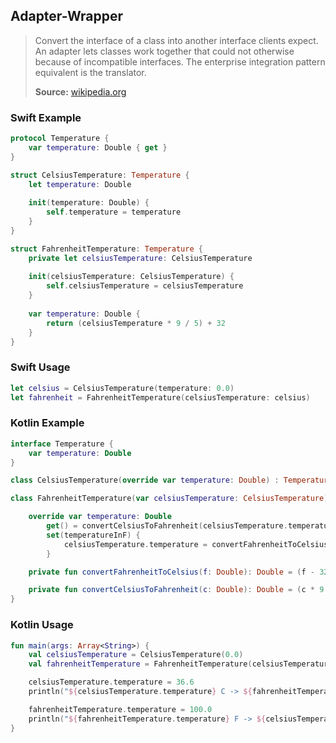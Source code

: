 ## Adapter-Wrapper

> Convert the interface of a class into another interface clients expect. An adapter lets classes work together that could not otherwise because of incompatible interfaces. The enterprise integration pattern equivalent is the translator.
>
>**Source:** [wikipedia.org](https://en.wikipedia.org/wiki/Adapter_pattern)

### Swift Example

```swift
protocol Temperature {
    var temperature: Double { get }
}

struct CelsiusTemperature: Temperature {
    let temperature: Double
    
    init(temperature: Double) {
        self.temperature = temperature
    }
}

struct FahrenheitTemperature: Temperature {
    private let celsiusTemperature: CelsiusTemperature
    
    init(celsiusTemperature: CelsiusTemperature) {
        self.celsiusTemperature = celsiusTemperature
    }
    
    var temperature: Double {
        return (celsiusTemperature * 9 / 5) + 32
    }
}
````

### Swift Usage

```swift
let celsius = CelsiusTemperature(temperature: 0.0)
let fahrenheit = FahrenheitTemperature(celsiusTemperature: celsius)
````

### Kotlin Example

```kotlin
interface Temperature {
    var temperature: Double
}

class CelsiusTemperature(override var temperature: Double) : Temperature

class FahrenheitTemperature(var celsiusTemperature: CelsiusTemperature) : Temperature {

    override var temperature: Double
        get() = convertCelsiusToFahrenheit(celsiusTemperature.temperature)
        set(temperatureInF) {
            celsiusTemperature.temperature = convertFahrenheitToCelsius(temperatureInF)
        }

    private fun convertFahrenheitToCelsius(f: Double): Double = (f - 32) * 5 / 9

    private fun convertCelsiusToFahrenheit(c: Double): Double = (c * 9 / 5) + 32
}
````

### Kotlin Usage

```kotlin
fun main(args: Array<String>) {
    val celsiusTemperature = CelsiusTemperature(0.0)
    val fahrenheitTemperature = FahrenheitTemperature(celsiusTemperature)

    celsiusTemperature.temperature = 36.6
    println("${celsiusTemperature.temperature} C -> ${fahrenheitTemperature.temperature} F")

    fahrenheitTemperature.temperature = 100.0
    println("${fahrenheitTemperature.temperature} F -> ${celsiusTemperature.temperature} C")
}
````
